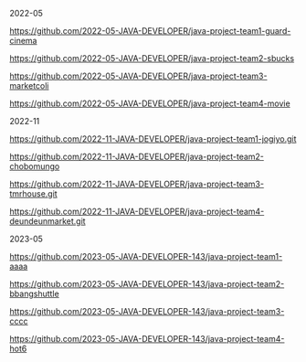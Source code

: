 
2022-05

https://github.com/2022-05-JAVA-DEVELOPER/java-project-team1-guard-cinema

https://github.com/2022-05-JAVA-DEVELOPER/java-project-team2-sbucks

https://github.com/2022-05-JAVA-DEVELOPER/java-project-team3-marketcoli

https://github.com/2022-05-JAVA-DEVELOPER/java-project-team4-movie


2022-11

https://github.com/2022-11-JAVA-DEVELOPER/java-project-team1-jogiyo.git

https://github.com/2022-11-JAVA-DEVELOPER/java-project-team2-chobomungo

https://github.com/2022-11-JAVA-DEVELOPER/java-project-team3-tmrhouse.git

https://github.com/2022-11-JAVA-DEVELOPER/java-project-team4-deundeunmarket.git


2023-05

https://github.com/2023-05-JAVA-DEVELOPER-143/java-project-team1-aaaa

https://github.com/2023-05-JAVA-DEVELOPER-143/java-project-team2-bbangshuttle

https://github.com/2023-05-JAVA-DEVELOPER-143/java-project-team3-cccc

https://github.com/2023-05-JAVA-DEVELOPER-143/java-project-team4-hot6



